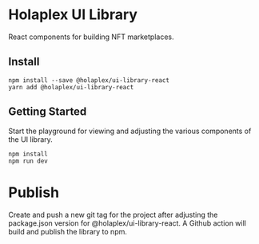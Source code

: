 # Holaplex UI Library

React components for building NFT marketplaces.

## Install

```
npm install --save @holaplex/ui-library-react
yarn add @holaplex/ui-library-react
```

## Getting Started

Start the playground for viewing and adjusting the various components of the UI library.

```
npm install
npm run dev
```

# Publish

Create and push a new git tag for the project after adjusting the package.json version for @holaplex/ui-library-react. A Github action will build and publish the library to npm.
